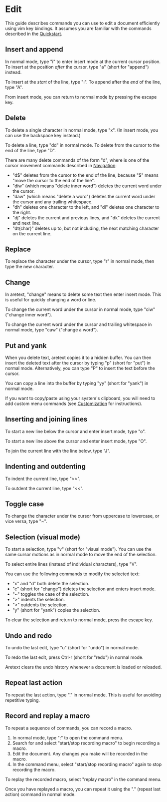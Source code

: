 Edit
====

This guide describes commands you can use to edit a document efficiently using vim key bindings. It assumes you are familiar with the commands described in the [Quickstart](quickstart.md).

Insert and append
-----------------

In normal mode, type "i" to enter insert mode at the current cursor position. To insert at the position *after* the cursor, type "a" (short for "append") instead.

To insert at the *start* of the line, type "I". To append after the *end* of the line, type "A".

From insert mode, you can return to normal mode by pressing the escape key.

Delete
------

To delete a single character in normal mode, type "x". (In insert mode, you can use the backspace key instead.)

To delete a line, type "dd" in normal mode. To delete from the cursor to the end of the line, type "D".

There are many delete commands of the form "d<motion>", where <motion> is one of the cursor movement commands described in [Navigation](navigation.md):

-	"d$" deletes from the cursor to the end of the line, because "$" means "move the cursor to the end of the line".
-	"diw" (which means "delete inner word") deletes the current word under the cursor.
-	"daw" (which means "delete a word") deletes the current word under the cursor and any trailing whitespace.
-	"dh" deletes one character to the left, and "dl" deletes one character to the right.
-	"dj" deletes the current and previous lines, and "dk" deletes the current and next line.
-	"dt\{char\}" deletes up to, but not including, the next matching character on the current line.

Replace
-------

To replace the character under the cursor, type "r" in normal mode, then type the new character.

Change
------

In aretext, "change" means to delete some text then enter insert mode. This is useful for quickly changing a word or line.

To change the current word under the cursor in normal mode, type "ciw" ("change inner word").

To change the current word under the cursor and trailing whitespace in normal mode, type "caw" ("change a word").

Put and yank
------------

When you delete text, aretext copies it to a hidden buffer. You can then insert the deleted text after the cursor by typing "p" (short for "put") in normal mode. Alternatively, you can type "P" to insert the text before the cursor.

You can copy a line into the buffer by typing "yy" (short for "yank") in normal mode.

If you want to copy/paste using your system's clipboard, you will need to add custom menu commands (see [Customization](customization.md) for instructions).

Inserting and joining lines
---------------------------

To start a new line below the cursor and enter insert mode, type "o".

To start a new line above the cursor and enter insert mode, type "O".

To join the current line with the line below, type "J".

Indenting and outdenting
------------------------

To indent the current line, type ">>".

To outdent the current line, type "\<<".

Toggle case
-----------

To change the character under the cursor from uppercase to lowercase, or vice versa, type "~".

Selection (visual mode)
-----------------------

To start a selection, type "v" (short for "visual mode"). You can use the same cursor motions as in normal mode to move the end of the selection.

To select entire lines (instead of individual characters), type "V".

You can use the following commands to modify the selected text:

-	"x" and "d" both delete the selection.
-	"c" (short for "change") deletes the selection and enters insert mode.
-	"~" toggles the case of the selection.
-	">" indents the selection.
-	"<" outdents the selection.
-	"y" (short for "yank") copies the selection.

To clear the selection and return to normal mode, press the escape key.

Undo and redo
-------------

To undo the last edit, type "u" (short for "undo") in normal mode.

To redo the last edit, press Ctrl-r (short for "redo") in normal mode.

Aretext clears the undo history whenever a document is loaded or reloaded.

Repeat last action
------------------

To repeat the last action, type "." in normal mode. This is useful for avoiding repetitive typing.

Record and replay a macro
-------------------------

To repeat a sequence of commands, you can record a macro.

1.	In normal mode, type ":" to open the command menu.
2.	Search for and select "start/stop recording macro" to begin recording a macro.
3.	Edit the document. Any changes you make will be recorded in the macro.
4.	In the command menu, select "start/stop recording macro" again to stop recording the macro.

To replay the recorded macro, select "replay macro" in the command menu.

Once you have replayed a macro, you can repeat it using the "." (repeat last action) command in normal mode.
